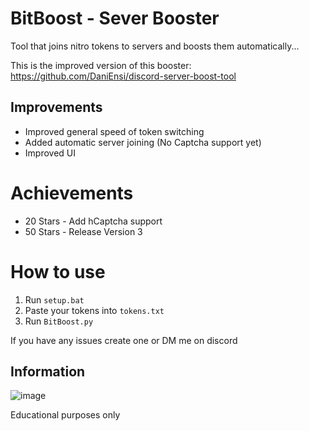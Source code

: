 # BitBoost - Sever Booster
Tool that joins nitro tokens to servers and boosts them automatically...

This is the improved version of this booster: https://github.com/DaniEnsi/discord-server-boost-tool

## Improvements
- Improved general speed of token switching
- Added automatic server joining (No Captcha support yet)
- Improved UI

# Achievements
- 20 Stars - Add hCaptcha support
- 50 Stars - Release Version 3

# How to use
1. Run ```setup.bat```
2. Paste your tokens into ```tokens.txt```
3. Run ```BitBoost.py```

If you have any issues create one or DM me on discord

## Information 

![image](https://user-images.githubusercontent.com/74594229/184509377-b16c89e1-ae09-45f9-b034-8048b4229500.png)


Educational purposes only
